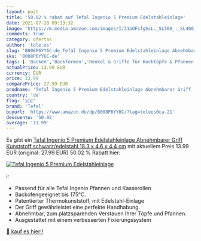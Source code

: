 ```yaml
---
layout: post
title: '50.02 % rabat auf Tefal Ingenio 5 Premium Edelstahleinlage'
date: 2021-07-20 09:13:32
image: 'https://m.media-amazon.com/images/I/31oOFsfgSsL._SL500_._SL400_.jpg'
comments: true
category: ofertas
author: 'tole.es'
slug: 'B008P6YY6C-de Tefal Ingenio 5 Premium Edelstahleinlage Abnehmbarer Griff...'
sku: 'B008P6YY6C-de'
tags: [ 'Backen','Backformen','Henkel & Griffe für Kochtöpfe & Pfannen','Kochen','Kochzubehör','Küche, Haushalt & Wohnen','Küche, Kochen & Backen','tefal', ]
actualPrice: 13.99 EUR
currency: EUR
price: 13.99
comparePrice: 27.99 EUR
prodname: 'Tefal Ingenio 5 Premium Edelstahleinlage Abnehmbarer Griff  Kunststoff  schwarz/edelstahl  18.3 x 4.6 x 4.4 cm'
country: 'de'
flag: '🇩🇪'
brand: 'Tefal'
buyurl: 'https://www.amazon.de/dp/B008P6YY6C/?tag=tolees0ca-21'
descuento: '50.02'
average: '13.99'
---
```


Es gibt ein [Tefal Ingenio 5 Premium Edelstahleinlage Abnehmbarer Griff  Kunststoff  schwarz/edelstahl  18.3 x 4.6 x 4.4 cm](https://www.amazon.de/dp/B008P6YY6C/?tag=tolees0ca-21) mit aktuellem Preis 13.99 EUR (original: 27.99 EUR) 50.02 % Rabatt hier:

[![Tefal Ingenio 5 Premium Edelstahleinlage](https://m.media-amazon.com/images/I/31oOFsfgSsL._SL500_._SL400_.jpg)](https://www.amazon.de/dp/B008P6YY6C/?tag=tolees0ca-21)

ℹ️:

- Passend für alle Tefal Ingenio Pfannen und Kasserollen
- Backofengeeignet bis 175°C.
- Patentierter Thermokunststoff, mit Edelstahl-Einlage
- Der Griff gewährleistet eine perfekte Handhabung.
- Abnehmbar, zum platzsparenden Verstauen Ihrer Töpfe und Pfannen.
- Ausgestattet mit einem verbesserten Fixierungssystem

[🛒 kauf es hier!!](https://www.amazon.de/dp/B008P6YY6C/?tag=tolees0ca-21)
